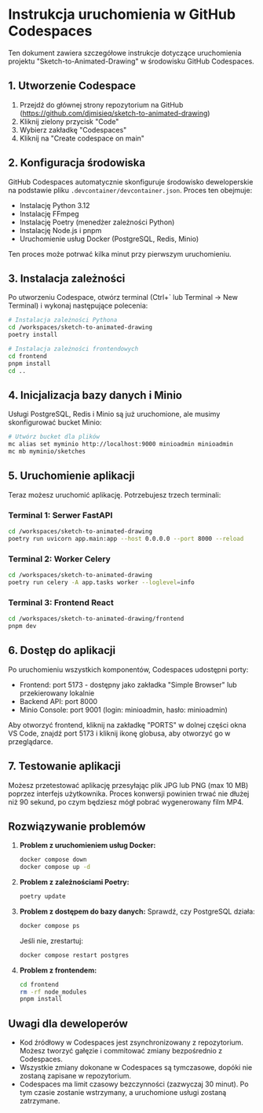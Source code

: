 # Instrukcja uruchomienia w GitHub Codespaces

Ten dokument zawiera szczegółowe instrukcje dotyczące uruchomienia projektu "Sketch-to-Animated-Drawing" w środowisku GitHub Codespaces.

## 1. Utworzenie Codespace

1. Przejdź do głównej strony repozytorium na GitHub (https://github.com/djmisieq/sketch-to-animated-drawing)
2. Kliknij zielony przycisk "Code"
3. Wybierz zakładkę "Codespaces"
4. Kliknij na "Create codespace on main"

## 2. Konfiguracja środowiska

GitHub Codespaces automatycznie skonfiguruje środowisko deweloperskie na podstawie pliku `.devcontainer/devcontainer.json`. Proces ten obejmuje:

- Instalację Python 3.12
- Instalację FFmpeg
- Instalację Poetry (menedżer zależności Python)
- Instalację Node.js i pnpm
- Uruchomienie usług Docker (PostgreSQL, Redis, Minio)

Ten proces może potrwać kilka minut przy pierwszym uruchomieniu.

## 3. Instalacja zależności

Po utworzeniu Codespace, otwórz terminal (Ctrl+` lub Terminal → New Terminal) i wykonaj następujące polecenia:

```bash
# Instalacja zależności Pythona
cd /workspaces/sketch-to-animated-drawing
poetry install

# Instalacja zależności frontendowych
cd frontend
pnpm install
cd ..
```

## 4. Inicjalizacja bazy danych i Minio

Usługi PostgreSQL, Redis i Minio są już uruchomione, ale musimy skonfigurować bucket Minio:

```bash
# Utwórz bucket dla plików
mc alias set myminio http://localhost:9000 minioadmin minioadmin
mc mb myminio/sketches
```

## 5. Uruchomienie aplikacji

Teraz możesz uruchomić aplikację. Potrzebujesz trzech terminali:

### Terminal 1: Serwer FastAPI

```bash
cd /workspaces/sketch-to-animated-drawing
poetry run uvicorn app.main:app --host 0.0.0.0 --port 8000 --reload
```

### Terminal 2: Worker Celery

```bash
cd /workspaces/sketch-to-animated-drawing
poetry run celery -A app.tasks worker --loglevel=info
```

### Terminal 3: Frontend React

```bash
cd /workspaces/sketch-to-animated-drawing/frontend
pnpm dev
```

## 6. Dostęp do aplikacji

Po uruchomieniu wszystkich komponentów, Codespaces udostępni porty:

- Frontend: port 5173 - dostępny jako zakładka "Simple Browser" lub przekierowany lokalnie
- Backend API: port 8000
- Minio Console: port 9001 (login: minioadmin, hasło: minioadmin)

Aby otworzyć frontend, kliknij na zakładkę "PORTS" w dolnej części okna VS Code, znajdź port 5173 i kliknij ikonę globusa, aby otworzyć go w przeglądarce.

## 7. Testowanie aplikacji

Możesz przetestować aplikację przesyłając plik JPG lub PNG (max 10 MB) poprzez interfejs użytkownika. Proces konwersji powinien trwać nie dłużej niż 90 sekund, po czym będziesz mógł pobrać wygenerowany film MP4.

## Rozwiązywanie problemów

1. **Problem z uruchomieniem usług Docker:**
   ```bash
   docker compose down
   docker compose up -d
   ```

2. **Problem z zależnościami Poetry:**
   ```bash
   poetry update
   ```

3. **Problem z dostępem do bazy danych:**
   Sprawdź, czy PostgreSQL działa:
   ```bash
   docker compose ps
   ```
   Jeśli nie, zrestartuj:
   ```bash
   docker compose restart postgres
   ```

4. **Problem z frontendem:**
   ```bash
   cd frontend
   rm -rf node_modules
   pnpm install
   ```

## Uwagi dla deweloperów

- Kod źródłowy w Codespaces jest zsynchronizowany z repozytorium. Możesz tworzyć gałęzie i commitować zmiany bezpośrednio z Codespaces.
- Wszystkie zmiany dokonane w Codespaces są tymczasowe, dopóki nie zostaną zapisane w repozytorium.
- Codespaces ma limit czasowy bezczynności (zazwyczaj 30 minut). Po tym czasie zostanie wstrzymany, a uruchomione usługi zostaną zatrzymane.
